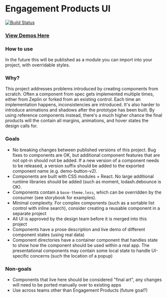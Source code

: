 # Engagement Products UI

[![Build Status](https://travis-ci.org/Faithlife/engagement-products-ui.svg?branch=master)](https://travis-ci.org/Faithlife/engagement-products-ui)

### [View Demos Here](https://faithlife.github.io/engagement-products-ui/)

### How to use

In the future this will be published as a module you can import into your project, with overridable styles.

### Why?
This project addresses problems introduced by creating components from scratch. Often a component from spec gets implemented multiple times, either from Zeplin or forked from an existing control. Each time an implementation happens, inconsistencies are introduced. It's also harder to introduce animations and shadows after the prototype has been built. By using reference components instead,  there's a much higher chance the final products will the contain all margins, animations, and hover states the design calls for.

### Goals
- No breaking changes between published versions of this project. Bug fixes to components are OK, but additional component features that are not opt-in should not be added. If a new version of a component needs to be released, a version suffix should be added to the exported component name (e.g. demo-button-v2).
- Components are built with CSS modules + React. No large additional runtime libraries should be added (such as moment, lodash.debounce is OK).
- Components contain a `base-theme.less`, which can be overridden by the consumer (see storybook for examples).
- Minimal complexity. For complex components (such as a sortable list control with inline search), consider creating a reusable component in a separate project
- All UI is approved by the design team before it is merged into this project
- Components have a prose description and live demo of different component states (using real data)
- Component directories have a container component that handles state to show how the component should be used within a real app. The presentational components may contain some local state to handle UI-specific concerns (such the location of a popup)

### Non-goals
- Components that live here should be considered "final art", any changes will need to be ported manually over to existing apps
- Use across teams other than Engagement Products (future goal?)
